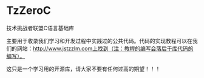 # TzZeroC
技术挑战者联盟C语言基础库

主要用于收录我们学习和开发过程中实践过的公共代码。代码的实现教程可以在我们的网站：http://www.jstzzlm.com上找到（注：教程的编写会落后于库代码的编写）。

这只是一个学习用的开源库，请大家不要有任何过高的期望！！！
